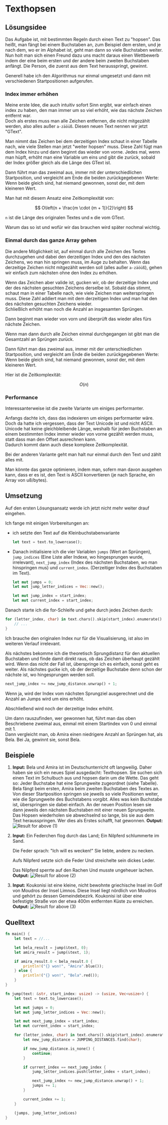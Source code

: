 # Texthopsen

## Lösungsidee

Das Aufgabe ist, mit bestimmten Regeln durch einen Text zu "hopsen". Das heißt, man fängt bei einem Buchstaben an, zum Beispiel dem ersten, und je nach dem, wo er im Alphabet ist, geht man dann so viele Buchstaben weiter.  
Nun holt man sich einen Freund dazu uns macht daraus einen Wettbewerb indem der eine beim ersten und der andere beim zweiten Buchstaben anfängt. Die Person, die zuerst aus dem Text herausspringt, gewinnt.

Generell habe ich den Algorithmus nur einmal umgesetzt und dann mit verschiedenen Startpositionen aufgerufen.

### Index immer erhöhen

Meine erste Idee, die auch intuitiv sofort Sinn ergibt, war einfach einen index zu haben, den man immer um so viel erhöht, wie das nächste Zeichen entfernt war.  
Doch als erstes muss man alle Zeichen entfernen, die nicht mitgezählt werden, also alles außer `a-zäöüß`. Diesen neuen Text nennen wir jetzt "GText".

Man nimmt das Zeichen bei dem derzeitigen Index schaut in einer Tabelle nach, wie viele Stellen man jetzt "weiter hopsen" muss.
Diese Zahl fügt man dem Index hinzu und dann beginnt das wieder von vorne.
Jedes mal, wenn man hüpft, erhöht man eine Variable um eins und gibt die zurück, sobald der Index größer gleich als die Länge des GText ist.

Dann führt man das zweimal aus, immer mit der unterschiedlichen Startposition, und vergleicht am Ende die beiden zurückgegebenen Werte:  
Wenn beide gleich sind, hat niemand gewonnen, sonst der, mit dem kleineren Wert.

Man hat mit diesem Ansatz eine Zeitkomplexität von:

$$
O\left(n + \frac{m \cdot (m + 1)}{2}\right)
$$

`n` ist die Länge des originalen Textes und `m` die vom GText.

Warum das so ist und wofür wir das brauchen wird später nochmal wichtig.

### Einmal durch das ganze Array gehen

Die andere Möglichkeit ist, auf einmal durch alle Zeichen des Textes durchzugehen und dabei den derzeitigen Index und den des nächsten Zeichens, wo man hin springen muss, im Auge zu behalten. Wenn das derzeitige Zeichen nicht mitgezählt werden soll (alles außer `a-zäöüß`), gehen wir einfach zum nächsten ohne den Index zu erhöhen.

Wenn das Zeichen aber valide ist, gucken wir, ob der derzeitige Index und der des nächsten gesuchten Zeichens derselbe ist. Sobald das stimmt, schaut man in einer Tabelle nach, wie viele Zeichen man weiterspringen muss. Diese Zahl addiert man mit dem derzeitigen Index und man hat den des nächsten gesuchten Zeichens wieder.  
Schließlich erhöht man noch die Anzahl an insgesamten Sprüngen.

Dann beginnt man wieder von vorn und überprüft das wieder alles fürs nächste Zeichen.

Wenn man dann durch alle Zeichen einmal durchgegangen ist gibt man die Gesamtzahl an Sprüngen zurück.

Dann führt man das zweimal aus, immer mit der unterschiedlichen Startposition, und vergleicht am Ende die beiden zurückgegebenen Werte:  
Wenn beide gleich sind, hat niemand gewonnen, sonst der, mit dem kleineren Wert.

Hier ist die Zeitkomplexität:

$$
O\left(n\right)
$$

### Performance

Interessanterweise ist die zweite Variante um einiges performanter.  

Anfangs dachte ich, dass das indexieren um einiges performanter wäre.
Doch da hatte ich vergessen, dass der Text Unicode ist und nicht ASCII.
Unicode hat keine gleichbleibende Länge, weshalb für jeden Buchstaben an einem bestimmten Index immer wieder von vorne gezählt werden muss, statt dass man den Offset ausrechnen kann.  
Dadurch kommt dann auch diese komplexe Zeitkomplexität.

Bei der anderen Variante geht man halt nur einmal durch den Text und zählt alles mit.

Man könnte das ganze optimieren, indem man, sofern man davon ausgehen kann, dass er es ist, den Text is ASCII konvertieren (je nach Sprache, ein Array von u8/bytes).

## Umsetzung

Auf den ersten Lösungsansatz werde ich jetzt nicht mehr weiter drauf eingehen.

Ich fange mit einigen Vorbereitungen an:

-   ich setzte den Text auf die Kleinbuchstabenvariante
    ```rust
    let text = text.to_lowercase();
    ```
-   Danach initialisiere ich die vier Variablen `jumps` (Wert an Sprüngen), `jump_indices` (Eine Liste aller Indexe, wo hingesprungen wurde, irrelevant), `next_jump_index` (Index des nächsten Buchstaben, wo man hinspringen mus) und `current_index`. (Derzeitiger Index des Buchstaben im Text).

    ```rust
    let mut jumps = 0;
    let mut jump_letter_indices = Vec::new();

    let mut jump_index = start_index;
    let mut current_index = start_index;
    ```

Danach starte ich die for-Schleife und gehe durch jedes Zeichen durch:

```rust
for (letter_index, char) in text.chars().skip(start_index).enumerate() {
    // ...
}
```

Ich brauche den originalen Index nur für die Visualisierung, ist also im weiteren Verlauf irrelevant.

Als nächstes bekomme ich die theoretisch Sprungdistanz für den aktuellen Buchstaben und finde damit direkt raus, ob das Zeichen überhaupt gezählt wird. Wenn das nicht der Fall ist, überspringe ich es einfach, sonst geht es weiter. Als nächstes gucke ich, ob der derzeitige Buchstabe denn schon der nächste ist, wo hingesprungen werden soll.

```rust
next_jump_index += new_jump_distance.unwrap() + 1;
```

Wenn ja, wird der Index vom nächsten Sprungziel ausgerechnet und die Anzahl an Jumps wird um eins erhöht.

Abschließend wird noch der derzeitige Index erhöht.

Um dann rauszufinden, wer gewonnen hat, führt man das oben Beschriebene zweimal aus, einmal mit einem Startindex von 0 und einmal mit 1.  
Dann vergleicht man, ob Amira einen niedrigere Anzahl an Sprüngen hat, als Bela. Bei Ja, gewinnt sie, sonst Bela.

## Beispiele

1. **Input:**
   Bela und Amira ist im Deutschunterricht oft langweilig. Daher haben sie sich ein neues Spiel ausgedacht: Texthopsen. Sie suchen sich einen Text im Schulbuch aus und hopsen darin um die Wette. Das geht so: Jeder Buchstabe hat eine Sprungweite zugeordnet (siehe Tabelle). Bela fängt beim ersten, Amira beim zweiten Buchstaben des Textes an. Von dieser Startposition springen sie jeweils so viele Positionen weiter, wie die Sprungweite des Buchstabens vorgibt. Alles was kein Buchstabe ist, überspringen sie dabei einfach. An der neuen Position lesen sie dann jeweils den nächsten Buchstaben mit einer neuen Sprungweite. Das Hopsen wiederholen sie abwechselnd so lange, bis sie aus dem Text herausspringen. Wer dies als Erstes schafft, hat gewonnen.
   **Output:**
   ![Result for above (1)](res1.png)
2. **Input:**
   Ein Federchen flog durch das Land;
   Ein Nilpferd schlummerte im Sand.

    Die Feder sprach: "Ich will es wecken!"
    Sie liebte, andere zu necken.

    Aufs Nilpferd setzte sich die Feder
    Und streichelte sein dickes Leder.

    Das Nilpferd sperrte auf den Rachen
    Und musste ungeheuer lachen.
    **Output:**
    ![Result for above (2)](res2.png)

3. **Input:**
   Koukonisi ist eine kleine, nicht bewohnte griechische Insel im Golf von Moudros der Insel Limnos. Diese Insel liegt nördlich von Moudros und gehört zu dessen Gemeindebezirk. Koukonisi ist über eine befestigte Straße von der etwa 400m entfernten Küste zu erreichen.
   **Output:**
   ![Result for above (3)](res3.png)

## Quelltext

```rust
fn main() {
    let text = //...

    let bela_result = jump(&text, 0);
    let amira_result = jump(&text, 1);

    if amira_result.0 < bela_result.0 {
        println!("{} won!", "Amira".blue());
    } else {
        println!("{} won!", "Bela".red());
    }
}

fn jump(text: &str, start_index: usize) -> (usize, Vec<usize>) {
    let text = text.to_lowercase();

    let mut jumps = 0;
    let mut jump_letter_indices = Vec::new();

    let mut next_jump_index = start_index;
    let mut current_index = start_index;

    for (letter_index, char) in text.chars().skip(start_index).enumerate() {
        let new_jump_distance = JUMPING_DISTANCES.find(char);

        if new_jump_distance.is_none() {
            continue;
        }

        if current_index == next_jump_index {
            jump_letter_indices.push(letter_index + start_index);

            next_jump_index += new_jump_distance.unwrap() + 1;
            jumps += 1;
        }

        current_index += 1;
    }

    (jumps, jump_letter_indices)
}
```

